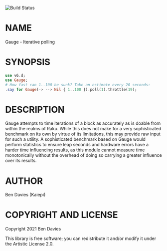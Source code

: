 ![Build Status](https://github.com/Kaiepi/ra-Gauge/actions/workflows/test.yml/badge.svg)

NAME
====

Gauge - Iterative polling

SYNOPSIS
========

```raku
use v6.d;
use Gauge;
# How fast can 1..100 be sunk? Take an estimate every 20 seconds:
.say for Gauge(-> --> Nil { 1..100 }).poll(1).throttle(19);
```

DESCRIPTION
===========

Gauge attempts to time iterations of a block as accurately as is doable from
within the realms of Raku. While this does not make for a very sophisticated
benchmark on its own by virtue of its limitations, this may provide raw input
for such a utility. A sophisticated benchmark based on Gauge would perform
statistics to ensure leap seconds and hardware errors have a harder time
influencing results, as this module cannot measure time monotonically without
the overhead of doing so carrying a greater influence over its results.

AUTHOR
======

Ben Davies (Kaiepi)

COPYRIGHT AND LICENSE
=====================

Copyright 2021 Ben Davies

This library is free software; you can redistribute it and/or modify it under the Artistic License 2.0.
